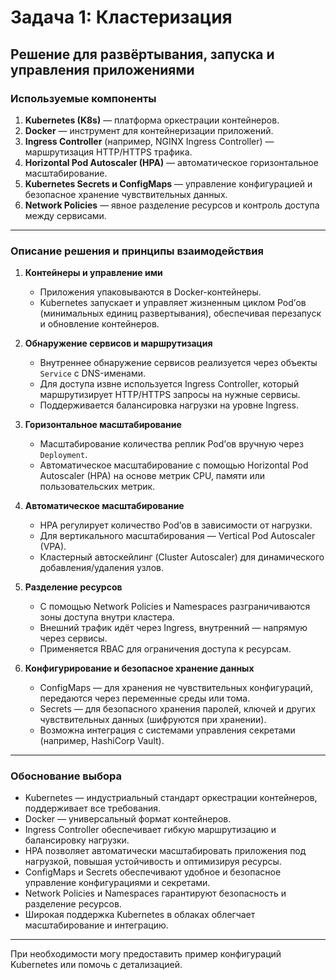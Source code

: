 # Задача 1: Кластеризация

## Решение для развёртывания, запуска и управления приложениями

### Используемые компоненты

1. **Kubernetes (K8s)** — платформа оркестрации контейнеров.  
2. **Docker** — инструмент для контейнеризации приложений.  
3. **Ingress Controller** (например, NGINX Ingress Controller) — маршрутизация HTTP/HTTPS трафика.  
4. **Horizontal Pod Autoscaler (HPA)** — автоматическое горизонтальное масштабирование.  
5. **Kubernetes Secrets и ConfigMaps** — управление конфигурацией и безопасное хранение чувствительных данных.  
6. **Network Policies** — явное разделение ресурсов и контроль доступа между сервисами.

---

### Описание решения и принципы взаимодействия

1. **Контейнеры и управление ими**  
   - Приложения упаковываются в Docker-контейнеры.  
   - Kubernetes запускает и управляет жизненным циклом Pod’ов (минимальных единиц развертывания), обеспечивая перезапуск и обновление контейнеров.

2. **Обнаружение сервисов и маршрутизация**  
   - Внутреннее обнаружение сервисов реализуется через объекты `Service` с DNS-именами.  
   - Для доступа извне используется Ingress Controller, который маршрутизирует HTTP/HTTPS запросы на нужные сервисы.  
   - Поддерживается балансировка нагрузки на уровне Ingress.

3. **Горизонтальное масштабирование**  
   - Масштабирование количества реплик Pod’ов вручную через `Deployment`.  
   - Автоматическое масштабирование с помощью Horizontal Pod Autoscaler (HPA) на основе метрик CPU, памяти или пользовательских метрик.

4. **Автоматическое масштабирование**  
   - HPA регулирует количество Pod’ов в зависимости от нагрузки.  
   - Для вертикального масштабирования — Vertical Pod Autoscaler (VPA).  
   - Кластерный автоскейлинг (Cluster Autoscaler) для динамического добавления/удаления узлов.

5. **Разделение ресурсов**  
   - С помощью Network Policies и Namespaces разграничиваются зоны доступа внутри кластера.  
   - Внешний трафик идёт через Ingress, внутренний — напрямую через сервисы.  
   - Применяется RBAC для ограничения доступа к ресурсам.

6. **Конфигурирование и безопасное хранение данных**  
   - ConfigMaps — для хранения не чувствительных конфигураций, передаются через переменные среды или тома.  
   - Secrets — для безопасного хранения паролей, ключей и других чувствительных данных (шифруются при хранении).  
   - Возможна интеграция с системами управления секретами (например, HashiCorp Vault).

---

### Обоснование выбора

- Kubernetes — индустриальный стандарт оркестрации контейнеров, поддерживает все требования.  
- Docker — универсальный формат контейнеров.  
- Ingress Controller обеспечивает гибкую маршрутизацию и балансировку нагрузки.  
- HPA позволяет автоматически масштабировать приложения под нагрузкой, повышая устойчивость и оптимизируя ресурсы.  
- ConfigMaps и Secrets обеспечивают удобное и безопасное управление конфигурациями и секретами.  
- Network Policies и Namespaces гарантируют безопасность и разделение ресурсов.  
- Широкая поддержка Kubernetes в облаках облегчает масштабирование и интеграцию.

---

При необходимости могу предоставить пример конфигураций Kubernetes или помочь с детализацией.
